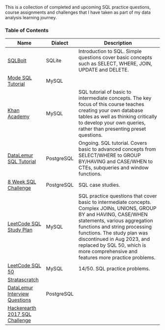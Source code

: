 This is a collection of completed and upcoming SQL practice questions, course assignments and challenges that I have taken as part of my data analysis learning journey.

### Table of Contents

|Name|Dialect|Description|
|---|---|---|
|[SQLBolt](https://sqlbolt.com)|SQLite|Introduction to SQL. Simple questions cover basic concepts such as SELECT, WHERE, JOIN, UPDATE and DELETE.|
|[Mode SQL Tutorial](https://mode.com/sql-tutorial/)|MySQL||
|[Khan Academy](https://www.khanacademy.org/computing/computer-programming/sql)|MySQL|SQL tutorial of basic to intermediate concepts. The key focus of this course teaches creating your own database tables as well as thinking critically to develop your own queries, rather than presenting preset questions.|
|[DataLemur SQL Tutorial](https://datalemur.com/sql-tutorial)|PostgreSQL|Ongoing. SQL tutorial. Covers basic to advanced concepts from SELECT/WHERE to GROUP BY/HAVING and CASE/WHEN to CTEs, subqueries and window functions.|
|[8 Week SQL Challenge](https://8weeksqlchallenge.com/)|PostgreSQL|SQL case studies.|
|[LeetCode SQL Study Plan](https://github.com/kuehbiko/SQL/tree/main/SQL-LeetCode/SQL%20I)|MySQL|SQL practice questions that cover basic to intermediate concepts. Complex JOINs, UNIONS, GROUP BY and HAVING, CASE/WHEN statements, various aggregation functions and string processing functions. The study plan was discontinued in Aug 2023, and replaced by SQL 50, which is more comprehensive and features more practice problems.|
|[LeetCode SQL 50](https://leetcode.com/studyplan/top-sql-50/)|MySQL|14/50. SQL practice problems.|
|[Stratascratch](https://platform.stratascratch.com/coding)||
|[DataLemur Interview Questions](https://datalemur.com/questions)|PostgreSQL||
|[Hackerearth 2017 SQL Challenge](https://www.hackerearth.com/challenges/competitive/september-sql-challenge/problems)||
